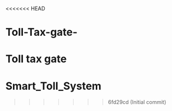 <<<<<<< HEAD
# Toll-Tax-gate-
Toll tax gate
=======
# Smart_Toll_System
>>>>>>> 6fd29cd (Initial commit)
